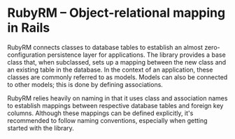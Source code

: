 # RubyRM – Object-relational mapping in Rails

RubyRM connects classes to database tables to establish an almost zero-configuration persistence layer for applications. 
The library provides a base class that, when subclassed, sets up a mapping between the new class and an existing table in the database. 
In the context of an application, these classes are commonly referred to as models. 
Models can also be connected to other models; this is done by defining associations.

RubyRM relies heavily on naming in that it uses class and association names to establish mappings between respective database
tables and foreign key columns. Although these mappings can be defined explicitly, it's recommended to follow naming conventions, 
especially when getting started with the library.

